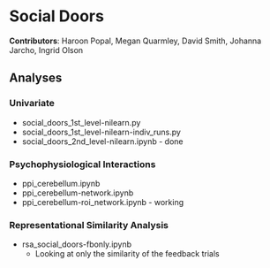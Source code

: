 # Social Doors

**Contributors**: Haroon Popal, Megan Quarmley, David Smith, Johanna Jarcho, Ingrid Olson


## Analyses

### Univariate
- social_doors_1st_level-nilearn.py
- social_doors_1st_level-nilearn-indiv_runs.py
- social_doors_2nd_level-nilearn.ipynb - done

### Psychophysiological Interactions
- ppi_cerebellum.ipynb
- ppi_cerebellum-network.ipynb
- ppi_cerebellum-roi_network.ipynb - working

### Representational Similarity Analysis
- rsa_social_doors-fbonly.ipynb
  - Looking at only the similarity of the feedback trials

